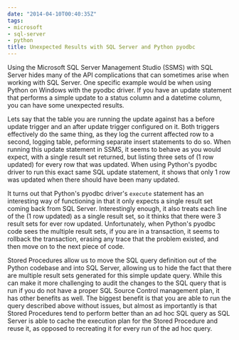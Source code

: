 ```yaml
---
date: "2014-04-10T00:40:35Z"
tags:
- microsoft
- sql-server
- python
title: Unexpected Results with SQL Server and Python pyodbc
---
```


Using the Microsoft SQL Server Management Studio (SSMS) with SQL Server hides many of the API complications that can sometimes arise when working with SQL Server. One specific example would be when using Python on Windows with the pyodbc driver. If you have an update statement that performs a simple update to a status column and a datetime column, you can have some unexpected results.

Lets say that the table you are running the update against has a before update trigger and an after update trigger configured on it. Both triggers effectively do the same thing, as they log the current affected row to a second, logging table, peforming separate insert statements to do so. When running this update statement in SSMS, it seems to behave as you would expect, with a single result set returned, but listing three sets of (1 row updated) for every row that was updated. When using Python's pyodbc driver to run this exact same SQL update statement, it shows that only 1 row was updated when there should have been many updated.

It turns out that Python's pyodbc driver's `execute` statement has an interesting way of functioning in that it only expects a single result set coming back from SQL Server. Interestingly enough, it also treats each line of the (1 row updated) as a single result set, so it thinks that there were 3 result sets for ever row updated. Unfortunately, when Python's pyodbc code sees the multiple result sets, if you are in a transaction, it seems to rollback the transaction, erasing any trace that the problem existed, and then move on to the next piece of code.

Stored Procedures allow us to move the SQL query definition out of the Python codebase and into SQL Server, allowing us to hide the fact that there are multiple result sets generated for this simple update query. While this can make it more challenging to audit the changes to the SQL query that is run if you do not have a proper SQL Source Control management plan, it has other benefits as well. The biggest benefit is that you are able to run the query described above without issues, but almost as importantly is that Stored Procedures tend to perform better than an ad hoc SQL query as SQL Server is able to cache the execution plan for the Stored Procedure and reuse it, as opposed to recreating it for every run of the ad hoc query.